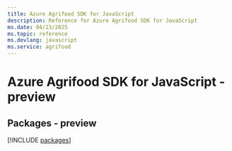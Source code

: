 ```yaml
---
title: Azure Agrifood SDK for JavaScript
description: Reference for Azure Agrifood SDK for JavaScript
ms.date: 04/23/2025
ms.topic: reference
ms.devlang: javascript
ms.service: agrifood
---
```

# Azure Agrifood SDK for JavaScript - preview
## Packages - preview
[!INCLUDE [packages](agrifood-index.md)]